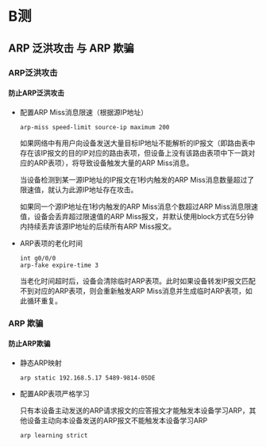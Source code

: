 # B测

## ARP 泛洪攻击 与 ARP 欺骗

### ARP泛洪攻击

#### 防止ARP泛洪攻击

- 配置ARP Miss消息限速（根据源IP地址）

  ``` shell
  arp-miss speed-limit source-ip maximum 200
  ```

  如果网络中有用户向设备发送大量目标IP地址不能解析的IP报文（即路由表中存在该IP报文的目的IP对应的路由表项，但设备上没有该路由表项中下一跳对应的ARP表项），将导致设备触发大量的ARP Miss消息。

  当设备检测到某一源IP地址的IP报文在1秒内触发的ARP Miss消息数量超过了限速值，就认为此源IP地址存在攻击。

  如果同一个源IP地址在1秒内触发的ARP Miss消息个数超过ARP Miss消息限速值，设备会丢弃超过限速值的ARP Miss报文，并默认使用block方式在5分钟内持续丢弃该源IP地址的后续所有ARP Miss报文。

- ARP表项的老化时间

  ``` shell
  int g0/0/0
  arp-fake expire-time 3
  ```

  当老化时间超时后，设备会清除临时ARP表项。此时如果设备转发IP报文匹配不到对应的ARP表项，则会重新触发ARP Miss消息并生成临时ARP表项，如此循环重复。

### ARP 欺骗

#### 防止ARP欺骗

- 静态ARP映射

  ``` shell
  arp static 192.168.5.17 5489-9814-05DE
  ```

- 配置ARP表项严格学习

  只有本设备主动发送的ARP请求报文的应答报文才能触发本设备学习ARP，其他设备主动向本设备发送的ARP报文不能触发本设备学习ARP

  ``` shell
  arp learning strict
  ```

  

